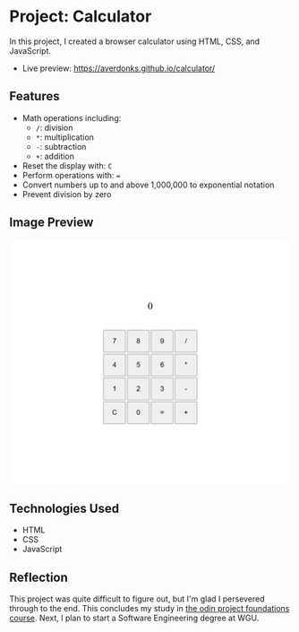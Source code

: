 # Project: Calculator

In this project, I created a browser calculator using HTML, CSS, and JavaScript.
- Live preview: https://averdonks.github.io/calculator/

## Features

- Math operations including:
    - `/`: division
    - `*`: multiplication
    - `-`: subtraction
    - `+`: addition
- Reset the display with: `C`
- Perform operations with: `=`
- Convert numbers up to and above 1,000,000 to exponential notation
- Prevent division by zero

## Image Preview

![Preview of the browser calculator](images/calculator_preview.png)

## Technologies Used

- HTML
- CSS
- JavaScript

## Reflection

This project was quite difficult to figure out, but I'm glad I persevered through to the end. This concludes my study in [the odin project foundations course](https://www.theodinproject.com/paths/foundations/courses/foundations). Next, I plan to start a Software Engineering degree at WGU.
